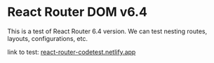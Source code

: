 # React Router DOM v6.4

This is a test of React Router 6.4 version. We can test nesting routes, layouts, configurations, etc.

link to test:
<a href="https://react-router-codetest.netlify.app/">react-router-codetest.netlify.app</a>
